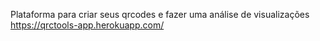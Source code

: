 Plataforma para criar seus qrcodes e fazer uma análise de visualizações
https://qrctools-app.herokuapp.com/
